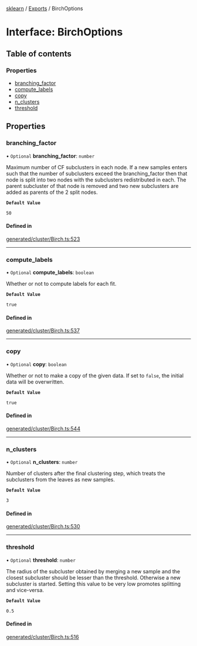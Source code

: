[sklearn](../readme.md) / [Exports](../modules.md) / BirchOptions

# Interface: BirchOptions

## Table of contents

### Properties

- [branching\_factor](BirchOptions.md#branching_factor)
- [compute\_labels](BirchOptions.md#compute_labels)
- [copy](BirchOptions.md#copy)
- [n\_clusters](BirchOptions.md#n_clusters)
- [threshold](BirchOptions.md#threshold)

## Properties

### branching\_factor

• `Optional` **branching\_factor**: `number`

Maximum number of CF subclusters in each node. If a new samples enters such that the number of subclusters exceed the branching\_factor then that node is split into two nodes with the subclusters redistributed in each. The parent subcluster of that node is removed and two new subclusters are added as parents of the 2 split nodes.

**`Default Value`**

`50`

#### Defined in

[generated/cluster/Birch.ts:523](https://github.com/transitive-bullshit/scikit-learn-ts/blob/367336a/packages/sklearn/src/generated/cluster/Birch.ts#L523)

___

### compute\_labels

• `Optional` **compute\_labels**: `boolean`

Whether or not to compute labels for each fit.

**`Default Value`**

`true`

#### Defined in

[generated/cluster/Birch.ts:537](https://github.com/transitive-bullshit/scikit-learn-ts/blob/367336a/packages/sklearn/src/generated/cluster/Birch.ts#L537)

___

### copy

• `Optional` **copy**: `boolean`

Whether or not to make a copy of the given data. If set to `false`, the initial data will be overwritten.

**`Default Value`**

`true`

#### Defined in

[generated/cluster/Birch.ts:544](https://github.com/transitive-bullshit/scikit-learn-ts/blob/367336a/packages/sklearn/src/generated/cluster/Birch.ts#L544)

___

### n\_clusters

• `Optional` **n\_clusters**: `number`

Number of clusters after the final clustering step, which treats the subclusters from the leaves as new samples.

**`Default Value`**

`3`

#### Defined in

[generated/cluster/Birch.ts:530](https://github.com/transitive-bullshit/scikit-learn-ts/blob/367336a/packages/sklearn/src/generated/cluster/Birch.ts#L530)

___

### threshold

• `Optional` **threshold**: `number`

The radius of the subcluster obtained by merging a new sample and the closest subcluster should be lesser than the threshold. Otherwise a new subcluster is started. Setting this value to be very low promotes splitting and vice-versa.

**`Default Value`**

`0.5`

#### Defined in

[generated/cluster/Birch.ts:516](https://github.com/transitive-bullshit/scikit-learn-ts/blob/367336a/packages/sklearn/src/generated/cluster/Birch.ts#L516)
